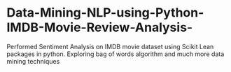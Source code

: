 # Data-Mining-NLP-using-Python-IMDB-Movie-Review-Analysis-
Performed Sentiment Analysis on IMDB movie dataset using Scikit Lean packages in python. Exploring  bag of words algorithm and much more data mining techniques 
